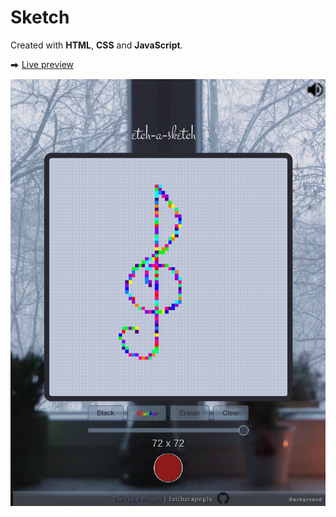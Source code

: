 # Sketch

Created with **HTML**, **CSS** and **JavaScript**.

⮕ [Live preview](https://fatiharapoglu.github.io/sketch/)

![ss](/assets/sketch.png)
